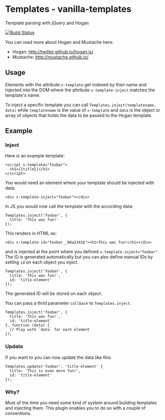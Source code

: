 # Templates - vanilla-templates

Template parsing with jQuery and Hogan

[![Build Status](https://api.travis-ci.org/drublic/Templates.svg)](http://travis-ci.org/drublic/Templates)

You can read more about Hogan and Mustache here:

* Hogan: http://twitter.github.io/hogan.js/
* Mustache: http://mustache.github.io/

## Usage

Elements with the attribute `x-template` get indexed by their name and
injected into the DOM where the attribute `x-template-inject` matches the
template's name.

To inject a specific template you can call
`Templates.inject(templatename, data)` while `templatename` is the value of
`x-template` and `data` is the object or array of objects that holds the data
to be passed to the Hogan template.

## Example

### Inject

Here is an example template:

    <script x-template="foobar">
      <h1>{{title}}</h1>
    </script>

You would need an element where your temptate should be injected with data:

    <div x-template-inject="foobar"></div>

In JS you would now call the template with the according data:

    Templates.inject('foobar', {
      title: 'This was fun!'
    });

This renders in HTML as:

    <div x-template-id="foobar__08a2341b"><h1>This was fun!</h1></div>

and is injected at the point where you defined `x-template-inject="foobar"`.
The ID is generated automatically but you can also define manual IDs by setting
`id` on each object you inject.

    Templates.inject('foobar', {
      title: 'This was fun!',
      id: 'title-element'
    });

The generated ID will be stored on each object.

You can pass a thrid parameter `callback` to `Templates.inject`.

    Templates.inject('foobar', {
      title: 'This was fun!',
      id: 'title-element'
    }, function (data) {
      // Play with `data` for each element
    });

### Update

If you want to you can now update the data like this:

    Templates.update('foobar', 'title-element' {
      title: 'This is even more fun!',
      id: 'title-element'
    });

### Why?

Most of the time you need some kind of system around building templates and
injecting them. This plugin enables you to do so with a couple of conventions.
